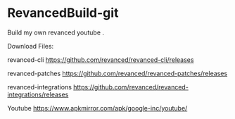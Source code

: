 # RevancedBuild-git
Build my own revanced youtube .

Download Files:

revanced-cli
https://github.com/revanced/revanced-cli/releases
 
revanced-patches
https://github.com/revanced/revanced-patches/releases

revanced-integrations
https://github.com/revanced/revanced-integrations/releases

Youtube
https://www.apkmirror.com/apk/google-inc/youtube/
